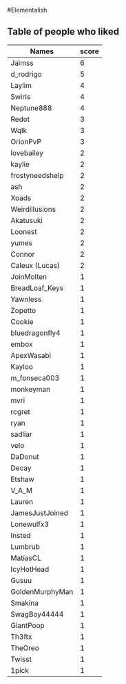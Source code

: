 #Elementalish
## Table of people who liked
Names | score
--- | ---
Jaimss | 6
d_rodrigo | 5
Laylim | 4
Swirls | 4
Neptune888 | 4
Redot | 3
Wqlk | 3
OrionPvP | 3
lovebailey | 2
kaylie | 2
frostyneedshelp | 2
ash | 2
Xoads | 2
Weirdillusions | 2
Akatusuki | 2
Loonest | 2
yumes | 2
Connor | 2
Caleux (Lucas) | 2
JoinMolten | 1
BreadLoaf_Keys | 1
Yawnless | 1
Zopetto | 1
Cookie | 1
bluedragonfly4 | 1
embox | 1
ApexWasabi | 1
Kayloo | 1
m_fonseca003 | 1
monkeyman | 1
mvri | 1
rcgret | 1
ryan | 1
sadliar | 1
velo | 1
DaDonut | 1
Decay | 1
Etshaw | 1
V_A_M | 1
Lauren | 1
JamesJustJoined | 1
Lonewulfx3 | 1
Insted | 1
Lumbrub | 1
MatiasCL | 1
IcyHotHead | 1
Gusuu | 1
GoldenMurphyMan | 1
Smakina | 1
SwagBoy44444 | 1
GiantPoop | 1
Th3ftx | 1
TheOreo | 1
Twisst | 1
1pick | 1
